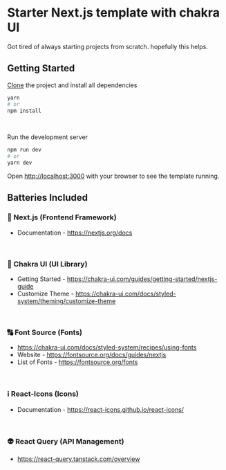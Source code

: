 # Starter Next.js template with chakra UI
Got tired of always starting projects from scratch. hopefully this helps.

## Getting Started

[Clone](https://docs.github.com/en/repositories/creating-and-managing-repositories/cloning-a-repository) the project and install all dependencies
```bash
yarn
# or
npm install
```
<br/>

Run the development server
```bash
npm run dev
# or
yarn dev
```
Open [http://localhost:3000](http://localhost:3000) with your browser to see the template running.


## Batteries Included

### 💎 Next.js (Frontend Framework)
 - Documentation - https://nextjs.org/docs
<br/>

### 🎨 Chakra UI (UI Library)
 - Getting Started - https://chakra-ui.com/guides/getting-started/nextjs-guide
 - Customize Theme - https://chakra-ui.com/docs/styled-system/theming/customize-theme
<br/>

### 🔠 Font Source (Fonts)
 - https://chakra-ui.com/docs/styled-system/recipes/using-fonts
 - Website - https://fontsource.org/docs/guides/nextjs
 - List of Fonts - https://fontsource.org/fonts
<br/>

### ℹ️ React-Icons (Icons)
 - Documentation - https://react-icons.github.io/react-icons/
<br/>

### 👽 React Query (API Management)
 - https://react-query.tanstack.com/overview
<br/>
